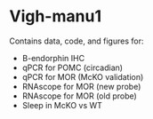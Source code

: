 # Vigh-manu1

Contains data, code, and figures for:  
- B-endorphin IHC  
- qPCR for POMC (circadian)  
- qPCR for MOR (McKO validation)
- RNAscope for MOR (new probe)  
- RNAscope for MOR (old probe)
- Sleep in McKO vs WT
